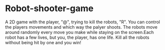 # Robot-shooter-game
A 2D game with the player, "@", trying to kill the robots, "R".
You can control the players movements and which way the palyer shoots. The robots move around randomly every move you make while staying on the screen.Each robot has a few lives, but you, the player, has one life. Kill all the robots without being hit by one and you win!
